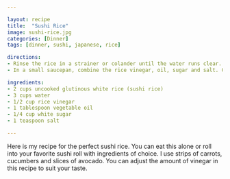 ```yaml
---

layout: recipe
title:  "Sushi Rice"
image: sushi-rice.jpg
categories: [Dinner]
tags: [dinner, sushi, japanese, rice]

directions:
- Rinse the rice in a strainer or colander until the water runs clear. Combine with water in a medium saucepan. Bring to a boil, then reduce the heat to low, cover and cook for 20 minutes. Rice should be tender and water should be absorbed. Cool until cool enough to handle.
- In a small saucepan, combine the rice vinegar, oil, sugar and salt. Cook over medium heat until the sugar dissolves. Cool, then stir into the cooked rice. When you pour this in to the rice it will seem very wet. Keep stirring and the rice will dry as it cools.

ingredients:
- 2 cups uncooked glutinous white rice (sushi rice)
- 3 cups water
- 1/2 cup rice vinegar
- 1 tablespoon vegetable oil
- 1/4 cup white sugar
- 1 teaspoon salt

---
```


Here is my recipe for the perfect sushi rice. You can eat this alone or roll into your favorite sushi roll with ingredients of choice. I use strips of carrots, cucumbers and slices of avocado. You can adjust the amount of vinegar in this recipe to suit your taste.